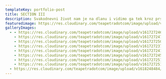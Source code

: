 ```yaml
---
templateKey: portfolio-post
title: SECTION III
description: Svakodnevni život nam je na dlanu i vidimo ga tek kroz prste jedne ruke :)
featuredimage: https://res.cloudinary.com/teapetradotcom/image/upload/v1617272518/7-_portofolio_ngrjsz.jpg
galleryImages:
  - - https://res.cloudinary.com/teapetradotcom/image/upload/v1617272461/Portfolio/Lifestyle%20-%20Section%203/6-_portofolio_v0itfz.jpg
    - https://res.cloudinary.com/teapetradotcom/image/upload/v1617272477/Portfolio/Lifestyle%20-%20Section%203/1-_portofolio_zmcgtm.jpg
    - https://res.cloudinary.com/teapetradotcom/image/upload/v1617272507/Portfolio/Lifestyle%20-%20Section%203/9-_portofolio_wt8bqb.jpg
    - https://res.cloudinary.com/teapetradotcom/image/upload/v1617272377/Portfolio/Lifestyle%20-%20Section%203/3-_portofolio_jrmute.jpg
    - https://res.cloudinary.com/teapetradotcom/image/upload/v1617272415/Portfolio/Lifestyle%20-%20Section%203/2-portofolio_ybhesr.jpg
    - https://res.cloudinary.com/teapetradotcom/image/upload/v1617272450/Portfolio/Lifestyle%20-%20Section%203/8-_portofolio_dsw7td.jpg
    - https://res.cloudinary.com/teapetradotcom/image/upload/v1617272518/Portfolio/Lifestyle%20-%20Section%203/7-_portofolio_ngrjsz.jpg
    - https://res.cloudinary.com/teapetradotcom/image/upload/v1617272518/Portfolio/Lifestyle%20-%20Section%203/5-_portofolio_riohqx.jpg
  - https://res.cloudinary.com/teapetradotcom/image/upload/v1618248484/Portfolio/Lifestyle%20-%20Section%203/14_hjh07k.jpg
---
```

